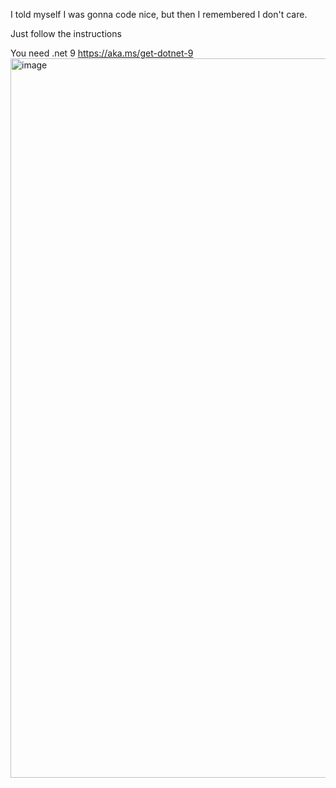 I told myself I was gonna code nice, but then I remembered I don't care.

Just follow the instructions

You need .net 9 https://aka.ms/get-dotnet-9
<img width="1151" alt="image" src="https://github.com/user-attachments/assets/181dfe2e-f4a3-4188-a9ea-b7db15a5b429" />
